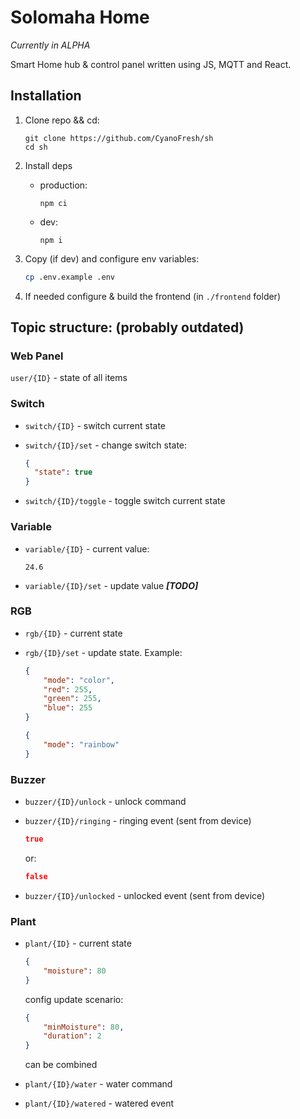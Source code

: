 Solomaha Home 
====

*Currently in ALPHA*

Smart Home hub & control panel written using JS, MQTT and React.

## Installation

1. Clone repo && cd:

    ```
    git clone https://github.com/CyanoFresh/sh
    cd sh
    ```

2. Install deps 

    -  production:
    
        ```
        npm ci
        ```
        
    - dev:
    
        ```
        npm i
        ```
      
3. Copy (if dev) and configure env variables:

    ```sh
    cp .env.example .env
    ```
      
4. If needed configure & build the frontend (in `./frontend` folder)

## Topic structure: (probably outdated)

### Web Panel

`user/{ID}` - state of all items

### Switch

- `switch/{ID}` - switch current state
- `switch/{ID}/set` - change switch state:
    
    ```json
    {
      "state": true
    }
    ```
- `switch/{ID}/toggle` - toggle switch current state

### Variable

- `variable/{ID}` - current value:

    ```
    24.6
    ```
    
- `variable/{ID}/set` - update value ***[TODO]***

### RGB

- `rgb/{ID}` - current state
- `rgb/{ID}/set` - update state. Example:
    
    ```json
    {
        "mode": "color",
        "red": 255,
        "green": 255,
        "blue": 255
    }
    ```

    ```json
    {
        "mode": "rainbow"
    }
    ```

### Buzzer
    
- `buzzer/{ID}/unlock` - unlock command
- `buzzer/{ID}/ringing` - ringing event (sent from device)
    
    ```json
    true
    ```
    or:
    ```json
    false
    ```
    
- `buzzer/{ID}/unlocked` - unlocked event (sent from device)

### Plant

- `plant/{ID}` - current state
    
    ```json
    {
        "moisture": 80
    }
    ```
    config update scenario:
    ```json
    {
        "minMoisture": 80,
        "duration": 2
    }
    ```
    can be combined
    
- `plant/{ID}/water` - water command
- `plant/{ID}/watered` - watered event

